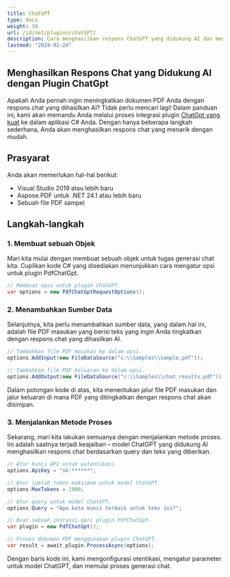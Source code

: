 ```yaml
---
title: ChatGPT
type: docs
weight: 30
url: /id/net/plugins/chatGPT/
description: Cara menghasilkan respons ChatGPT yang didukung AI dan menyimpannya dalam PDF
lastmod: "2024-02-24"
---
```


## Menghasilkan Respons Chat yang Didukung AI dengan Plugin ChatGpt

Apakah Anda pernah ingin meningkatkan dokumen PDF Anda dengan respons chat yang dihasilkan AI? Tidak perlu mencari lagi! Dalam panduan ini, kami akan memandu Anda melalui proses integrasi plugin [ChatGpt yang kuat](https://products.aspose.org/pdf/net/chat-gpt/) ke dalam aplikasi C# Anda. Dengan hanya beberapa langkah sederhana, Anda akan menghasilkan respons chat yang menarik dengan mudah.

## Prasyarat

Anda akan memerlukan hal-hal berikut:

* Visual Studio 2019 atau lebih baru
* Aspose.PDF untuk .NET 24.1 atau lebih baru
* Sebuah file PDF sampel

## Langkah-langkah

### 1. Membuat sebuah Objek

Mari kita mulai dengan membuat sebuah objek untuk tugas generasi chat kita. Cuplikan kode C# yang disediakan menunjukkan cara mengatur opsi untuk plugin PdfChatGpt.

```csharp
// Membuat opsi untuk plugin ChatGPT.
var options = new PdfChatGptRequestOptions();
```
### 2. Menambahkan Sumber Data

Selanjutnya, kita perlu menambahkan sumber data, yang dalam hal ini, adalah file PDF masukan yang berisi teks yang ingin Anda tingkatkan dengan respons chat yang dihasilkan AI.

```csharp
// Tambahkan file PDF masukan ke dalam opsi.
options.AddInput(new FileDataSource("c:\\Samples\\sample.pdf"));

// Tambahkan file PDF keluaran ke dalam opsi.
options.AddOutput(new FileDataSource("c:\\Samples\\chat_results.pdf"));
```

Dalam potongan kode di atas, kita menentukan jalur file PDF masukan dan jalur keluaran di mana PDF yang ditingkatkan dengan respons chat akan disimpan.

### 3. Menjalankan Metode Proses

Sekarang, mari kita lakukan semuanya dengan menjalankan metode proses. Ini adalah saatnya terjadi keajaiban – model ChatGPT yang didukung AI menghasilkan respons chat berdasarkan query dan teks yang diberikan.

```csharp
// Atur kunci API untuk autentikasi.
options.ApiKey = "sk-******";

// Atur jumlah token maksimum untuk model ChatGPT.
options.MaxTokens = 1000;

// Atur query untuk model ChatGPT.
options.Query = "Apa kata kunci terbaik untuk teks ini?";

// Buat sebuah instansi dari plugin PdfChatGpt.
var plugin = new PdfChatGpt();

// Proses dokumen PDF menggunakan plugin ChatGPT.
var result = await plugin.ProcessAsync(options);
```
Dengan baris kode ini, kami mengonfigurasi otentikasi, mengatur parameter untuk model ChatGPT, dan memulai proses generasi chat.
